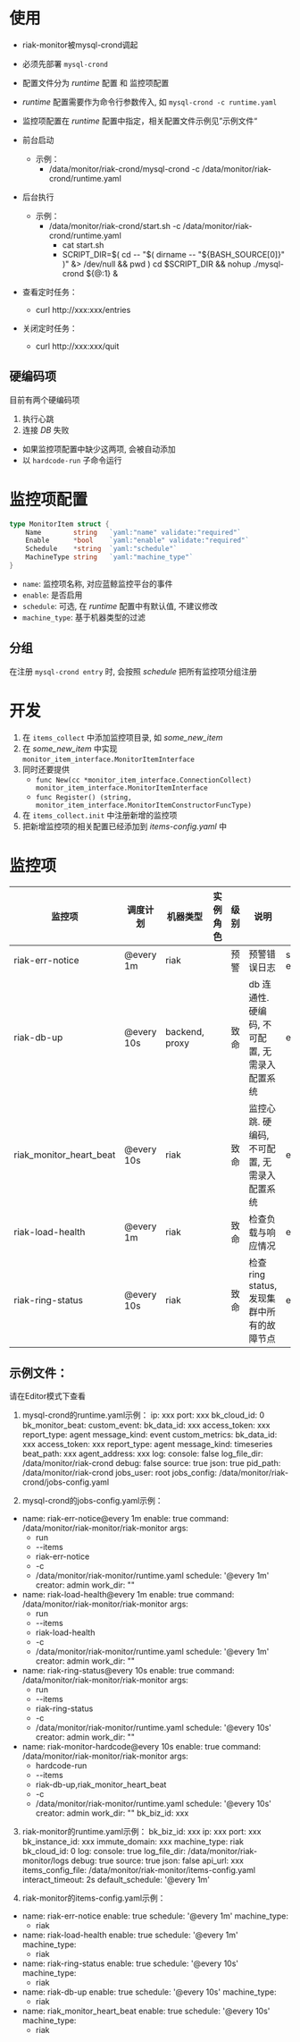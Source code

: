 # 使用
* riak-monitor被mysql-crond调起
* 必须先部署 `mysql-crond`
* 配置文件分为 _runtime_ 配置 和 监控项配置
* _runtime_ 配置需要作为命令行参数传入, 如 `mysql-crond -c runtime.yaml`
* 监控项配置在 _runtime_ 配置中指定，相关配置文件示例见”示例文件“
* 前台启动
  * 示例：
    * /data/monitor/riak-crond/mysql-crond -c /data/monitor/riak-crond/runtime.yaml
* 后台执行
  * 示例：
    * /data/monitor/riak-crond/start.sh -c /data/monitor/riak-crond/runtime.yaml
      * cat start.sh 
      * SCRIPT_DIR=$( cd -- "$( dirname -- "${BASH_SOURCE[0]}" )" &> /dev/null && pwd )
        cd $SCRIPT_DIR && nohup ./mysql-crond ${@:1} &

* 查看定时任务： 
  * curl http://xxx:xxx/entries
* 关闭定时任务：
  * curl http://xxx:xxx/quit

## 硬编码项
目前有两个硬编码项
1. 执行心跳
2. 连接 _DB_ 失败
* 如果监控项配置中缺少这两项, 会被自动添加
* 以 `hardcode-run` 子命令运行


# 监控项配置
```go
type MonitorItem struct {
	Name        string   `yaml:"name" validate:"required"`
	Enable      *bool    `yaml:"enable" validate:"required"`
	Schedule    *string  `yaml:"schedule"`
	MachineType string   `yaml:"machine_type"`
}
```

* `name`: 监控项名称, 对应蓝鲸监控平台的事件
* `enable`: 是否启用
* `schedule`: 可选, 在 _runtime_ 配置中有默认值, 不建议修改
* `machine_type`: 基于机器类型的过滤

## 分组
在注册 `mysql-crond entry` 时, 会按照 _schedule_ 把所有监控项分组注册

# 开发
1. 在 `items_collect` 中添加监控项目录, 如 _some_new_item_
2. 在 _some_new_item_ 中实现 `monitor_item_interface.MonitorItemInterface`
3. 同时还要提供 
   * `func New(cc *monitor_item_interface.ConnectionCollect) monitor_item_interface.MonitorItemInterface` 
   * `func Register() (string, monitor_item_interface.MonitorItemConstructorFuncType)`
4. 在 `items_collect.init` 中注册新增的监控项   
5. 把新增监控项的相关配置已经添加到 _items-config.yaml_ 中


# 监控项

| 监控项                      |调度计划| 机器类型           | 实例角色            |级别| 说明                          |自定义|
|--------------------------|-----|----------------|-----------------|-----|-----------------------------|-----|
| riak-err-notice          |@every 1m| riak           |                 | 预警           | 预警错误日志                      |schedule, enable
| riak-db-up                    |@every 10s| backend, proxy |                 | 致命           | db 连通性. 硬编码, 不可配置, 无需录入配置系统 |enable
| riak_monitor_heart_beat |@every 10s| riak           |                 | 致命             | 监控心跳. 硬编码, 不可配置, 无需录入配置系统   |enable
| riak-load-health |@every 1m| riak           |                 | 致命             | 检查负载与响应情况                   |enable
| riak-ring-status |@every 10s| riak           |                 | 致命             | 检查ring status, 发现集群中所有的故障节点 |enable

  
## 示例文件：
请在Editor模式下查看
1. mysql-crond的runtime.yaml示例：
ip: xxx
port: xxx
bk_cloud_id: 0
bk_monitor_beat:
custom_event:
bk_data_id: xxx
access_token: xxx
report_type: agent
message_kind: event
custom_metrics:
bk_data_id: xxx
access_token: xxx
report_type: agent
message_kind: timeseries
beat_path: xxx
agent_address: xxx
log:
console: false
log_file_dir: /data/monitor/riak-crond
debug: false
source: true
json: true
pid_path: /data/monitor/riak-crond
jobs_user: root
jobs_config: /data/monitor/riak-crond/jobs-config.yaml


2. mysql-crond的jobs-config.yaml示例：
- name: riak-err-notice@every 1m
  enable: true
  command: /data/monitor/riak-monitor/riak-monitor
  args:
    - run
    - --items
    - riak-err-notice
    - -c
    - /data/monitor/riak-monitor/runtime.yaml
      schedule: '@every 1m'
      creator: admin
      work_dir: ""
- name: riak-load-health@every 1m
  enable: true
  command: /data/monitor/riak-monitor/riak-monitor
  args:
    - run
    - --items
    - riak-load-health
    - -c
    - /data/monitor/riak-monitor/runtime.yaml
      schedule: '@every 1m'
      creator: admin
      work_dir: ""
- name: riak-ring-status@every 10s
  enable: true
  command: /data/monitor/riak-monitor/riak-monitor
  args:
    - run
    - --items
    - riak-ring-status
    - -c
    - /data/monitor/riak-monitor/runtime.yaml
      schedule: '@every 10s'
      creator: admin
      work_dir: ""
- name: riak-monitor-hardcode@every 10s
  enable: true
  command: /data/monitor/riak-monitor/riak-monitor
  args:
    - hardcode-run
    - --items
    - riak-db-up,riak_monitor_heart_beat
    - -c
    - /data/monitor/riak-monitor/runtime.yaml
      schedule: '@every 10s'
      creator: admin
      work_dir: ""
      bk_biz_id: xxx

3. riak-monitor的runtime.yaml示例：
bk_biz_id: xxx
ip: xxx
port: xxx
bk_instance_id: xxx
immute_domain: xxx
machine_type: riak
bk_cloud_id: 0
log:
console: true
log_file_dir: /data/monitor/riak-monitor/logs
debug: true
source: true
json: false
api_url: xxx
items_config_file: /data/monitor/riak-monitor/items-config.yaml
interact_timeout: 2s
default_schedule: '@every 1m'

4. riak-monitor的items-config.yaml示例：
- name: riak-err-notice
  enable: true
  schedule: '@every 1m'
  machine_type:
    - riak
- name: riak-load-health
  enable: true
  schedule: '@every 1m'
  machine_type:
    - riak
- name: riak-ring-status
  enable: true
  schedule: '@every 10s'
  machine_type:
    - riak
- name: riak-db-up
  enable: true
  schedule: '@every 10s'
  machine_type:
    - riak
- name: riak_monitor_heart_beat
  enable: true
  schedule: '@every 10s'
  machine_type:
    - riak

